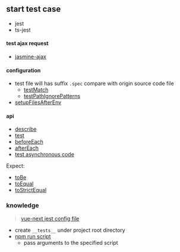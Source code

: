 ## start test case

* jest
* ts-jest

#### test ajax request

* [jasmine-ajax](https://github.com/jasmine/jasmine-ajax)

#### configuration

* test file will has suffix `.spec` compare with origin source code file
  * [testMatch](https://jestjs.io/docs/configuration#testmatch-arraystring)
  * [testPathIgnorePatterns](https://jestjs.io/docs/configuration#testpathignorepatterns-arraystring)
* [setupFilesAfterEnv](https://jestjs.io/docs/configuration#setupfilesafterenv-array)

#### api

* [describe](https://jestjs.io/docs/api#describename-fn)
* [test](https://jestjs.io/docs/api#testname-fn-timeout)
* [beforeEach](https://jestjs.io/docs/api#beforeeachfn-timeout)
* [afterEach](https://jestjs.io/docs/api#aftereachfn-timeout)
* [test asynchronous code](https://jestjs.io/docs/asynchronous#callbacks)

Expect:

* [toBe](https://jestjs.io/docs/expect#tobevalue)
* [toEqual](https://jestjs.io/docs/expect#toequalvalue)
* [toStrictEqual](https://jestjs.io/docs/expect#tostrictequalvalue)

### knowledge

> [vue-next jest config file](https://github.com/vuejs/vue-next/blob/master/jest.config.js)

* create `__tests__` under project root directory
* [npm run script](https://docs.npmjs.com/cli/v8/commands/npm-run-script)
  * pass arguments to the specified script